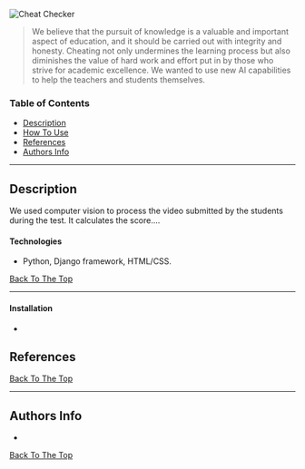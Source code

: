 ![Cheat Checker](https://github.com/wesleyZero/ucsb_hacks_ix/assets/86029622/3676487c-937b-42a0-bb50-ef11f2efc0a3)


> We believe that the pursuit of knowledge is a valuable and important aspect of education, and it should be carried out with integrity and honesty. Cheating not only undermines the learning process but also diminishes the value of hard work and effort put in by those who strive for academic excellence. We wanted to use new AI capabilities to help the teachers and students themselves. 


### Table of Contents

- [Description](#description)
- [How To Use](#how-to-use)
- [References](#references)
- [Authors Info](#authors-info)

---

## Description

We used computer vision to process the video submitted by the students during the test. It calculates the score....


#### Technologies

- Python, Django framework, HTML/CSS.

[Back To The Top](#read-me-template)

---

#### Installation
- 



## References


[Back To The Top](#read-me-template)

---

## Authors Info
- 
[Back To The Top](#read-me-template)

